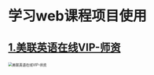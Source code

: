 # 学习web课程项目使用
## [1.美联英语在线VIP-师资](https://411426414.github.io/WebCourse/1.%E7%BE%8E%E8%81%94%E8%8B%B1%E8%AF%AD%E5%9C%A8%E7%BA%BFVIP-%E5%B8%88%E8%B5%84/index.html) 

<img src="https://411426414.github.io/WebCourse/DemoIMG/%E7%BE%8E%E8%81%94%E8%8B%B1%E8%AF%AD%E5%9C%A8%E7%BA%BFVIP-%E5%B8%88%E8%B5%84.jpg" alt="美联英语在线VIP-师资" style="zoom:50%;" />